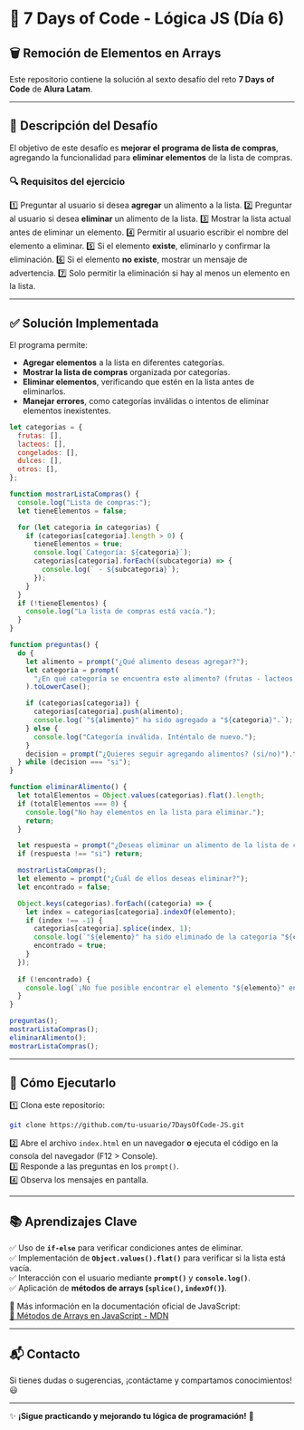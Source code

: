 # 🛒 7 Days of Code - Lógica JS (Día 6)

## 🗑️ Remoción de Elementos en Arrays

Este repositorio contiene la solución al sexto desafío del reto **7 Days of Code** de **Alura Latam**.

---

## 📌 Descripción del Desafío

El objetivo de este desafío es **mejorar el programa de lista de compras**, agregando la funcionalidad para **eliminar elementos** de la lista de compras.

### 🔍 Requisitos del ejercicio

1️⃣ Preguntar al usuario si desea **agregar** un alimento a la lista.
2️⃣ Preguntar al usuario si desea **eliminar** un alimento de la lista.
3️⃣ Mostrar la lista actual antes de eliminar un elemento.
4️⃣ Permitir al usuario escribir el nombre del elemento a eliminar.
5️⃣ Si el elemento **existe**, eliminarlo y confirmar la eliminación.
6️⃣ Si el elemento **no existe**, mostrar un mensaje de advertencia.
7️⃣ Solo permitir la eliminación si hay al menos un elemento en la lista.

---

## ✅ Solución Implementada

El programa permite:

- **Agregar elementos** a la lista en diferentes categorías.
- **Mostrar la lista de compras** organizada por categorías.
- **Eliminar elementos**, verificando que estén en la lista antes de eliminarlos.
- **Manejar errores**, como categorías inválidas o intentos de eliminar elementos inexistentes.

```javascript
let categorias = {
  frutas: [],
  lacteos: [],
  congelados: [],
  dulces: [],
  otros: [],
};

function mostrarListaCompras() {
  console.log("Lista de compras:");
  let tieneElementos = false;

  for (let categoria in categorias) {
    if (categorias[categoria].length > 0) {
      tieneElementos = true;
      console.log(`Categoría: ${categoria}`);
      categorias[categoria].forEach((subcategoria) => {
        console.log(` - ${subcategoria}`);
      });
    }
  }
  if (!tieneElementos) {
    console.log("La lista de compras está vacía.");
  }
}

function preguntas() {
  do {
    let alimento = prompt("¿Qué alimento deseas agregar?");
    let categoria = prompt(
      "¿En qué categoría se encuentra este alimento? (frutas - lacteos - congelados - dulces - otros)"
    ).toLowerCase();

    if (categorias[categoria]) {
      categorias[categoria].push(alimento);
      console.log(`"${alimento}" ha sido agregado a "${categoria}".`);
    } else {
      console.log("Categoría inválida. Inténtalo de nuevo.");
    }
    decision = prompt("¿Quieres seguir agregando alimentos? (si/no)").toLowerCase();
  } while (decision === "si");
}

function eliminarAlimento() {
  let totalElementos = Object.values(categorias).flat().length;
  if (totalElementos === 0) {
    console.log("No hay elementos en la lista para eliminar.");
    return;
  }

  let respuesta = prompt("¿Deseas eliminar un alimento de la lista de compras? (si/no)").toLowerCase();
  if (respuesta !== "si") return;

  mostrarListaCompras();
  let elemento = prompt("¿Cuál de ellos deseas eliminar?");
  let encontrado = false;

  Object.keys(categorias).forEach((categoria) => {
    let index = categorias[categoria].indexOf(elemento);
    if (index !== -1) {
      categorias[categoria].splice(index, 1);
      console.log(`"${elemento}" ha sido eliminado de la categoría "${categoria}".`);
      encontrado = true;
    }
  });
  
  if (!encontrado) {
    console.log(`¡No fue posible encontrar el elemento "${elemento}" en la lista!`);
  }
}

preguntas();
mostrarListaCompras();
eliminarAlimento();
mostrarListaCompras();
```

---

## 🚀 Cómo Ejecutarlo

1️⃣ Clona este repositorio:

   ```bash
   git clone https://github.com/tu-usuario/7DaysOfCode-JS.git
   ```  

2️⃣ Abre el archivo `index.html` en un navegador **o** ejecuta el código en la consola del navegador (F12 > Console).  
3️⃣ Responde a las preguntas en los `prompt()`.  
4️⃣ Observa los mensajes en pantalla.  

---

## 📚 Aprendizajes Clave

✅ Uso de **`if-else`** para verificar condiciones antes de eliminar.  
✅ Implementación de **`Object.values().flat()`** para verificar si la lista está vacía.  
✅ Interacción con el usuario mediante **`prompt()`** y **`console.log()`**.  
✅ Aplicación de **métodos de arrays (`splice()`, `indexOf()`)**.  

📖 Más información en la documentación oficial de JavaScript:  
[🔗 Métodos de Arrays en JavaScript - MDN](https://developer.mozilla.org/es/docs/Web/JavaScript/Reference/Global_Objects/Array)  

---

## 📬 Contacto

Si tienes dudas o sugerencias, ¡contáctame y compartamos conocimientos! 😃  

---

✨ **¡Sigue practicando y mejorando tu lógica de programación!** 🚀  

